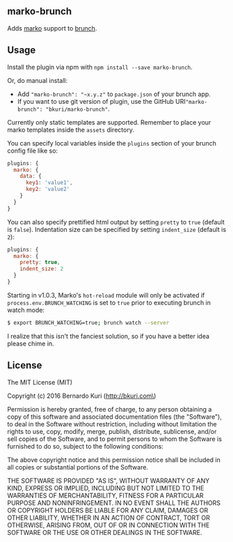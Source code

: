 marko-brunch
------------

Adds [marko](http://markojs.com) support to [brunch](http://brunch.io).

Usage
-----

Install the plugin via npm with `npm install --save marko-brunch`.

Or, do manual install:

-	Add `"marko-brunch": "~x.y.z"` to `package.json` of your brunch app.
-	If you want to use git version of plugin, use the GitHub URI`"marko-brunch": "bkuri/marko-brunch"`.

Currently only static templates are supported. Remember to place your marko templates inside the `assets` directory.

You can specify local variables inside the `plugins` section of your brunch config file like so:

```js
plugins: {
  marko: {
    data: {
      key1: 'value1',
      key2: 'value2'
    }
  }
}
```

You can also specify prettified html output by setting `pretty` to `true` (default is `false`). Indentation size can be specified by setting `indent_size` (default is `2`\):

```js
plugins: {
  marko: {
    pretty: true,
    indent_size: 2
  }
}
```

Starting in v1.0.3, Marko's `hot-reload` module will only be activated if `process.env.BRUNCH_WATCHING` is set to `true` prior to executing brunch in watch mode:

```sh
$ export BRUNCH_WATCHING=true; brunch watch --server
```

I realize that this isn't the fanciest solution, so if you have a better idea please chime in.

License
-------

The MIT License (MIT)

Copyright (c) 2016 Bernardo Kuri (http://bkuri.com\)

Permission is hereby granted, free of charge, to any person obtaining a copy of this software and associated documentation files (the "Software"), to deal in the Software without restriction, including without limitation the rights to use, copy, modify, merge, publish, distribute, sublicense, and/or sell copies of the Software, and to permit persons to whom the Software is furnished to do so, subject to the following conditions:

The above copyright notice and this permission notice shall be included in all copies or substantial portions of the Software.

THE SOFTWARE IS PROVIDED "AS IS", WITHOUT WARRANTY OF ANY KIND, EXPRESS OR IMPLIED, INCLUDING BUT NOT LIMITED TO THE WARRANTIES OF MERCHANTABILITY, FITNESS FOR A PARTICULAR PURPOSE AND NONINFRINGEMENT. IN NO EVENT SHALL THE AUTHORS OR COPYRIGHT HOLDERS BE LIABLE FOR ANY CLAIM, DAMAGES OR OTHER LIABILITY, WHETHER IN AN ACTION OF CONTRACT, TORT OR OTHERWISE, ARISING FROM, OUT OF OR IN CONNECTION WITH THE SOFTWARE OR THE USE OR OTHER DEALINGS IN THE SOFTWARE.

